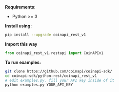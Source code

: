 **Requirements:**
 * Python >= 3

**Install using:**

```bash
pip install --upgrade coinapi_rest_v1
```

**Import this way**

```python
from coinapi_rest_v1.restapi import CoinAPIv1
```

**To run examples:**

```bash
git clone https://github.com/coinapi/coinapi-sdk/
cd coinapi-sdk/python-rest/coinapi_rest_v1
# edit examples.py, fill your API key inside of it
python examples.py YOUR_API_KEY
```
